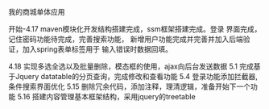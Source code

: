 我的商城单体应用

开始-4.17 
maven模块化开发结构搭建完成，ssm框架搭建完成。登录
界面完成，记住密码功能待完成，完善搜索功能，
新增用户功能完成并完善并加入后端验证，加入spring表单标签用于
输入错误时数据回填。

4.18
实现多选全选以及批量删除，模态框的使用，ajax向后台发送数据
5.1
完成基于Jquery datatable的分页查询，完成修改和查看功能
5.4
登录功能添加拦截器,条件搜索界面优化
5.15
删除冗余代码，添加注释，理清逻辑，准备开始下一个功能
5.16
搭建内容管理基本框架结构，采用jquery的treetable
